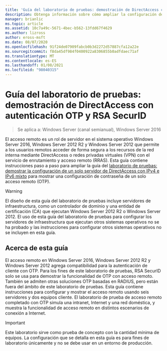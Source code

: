 ```yaml
---
title: 'Guía del laboratorio de pruebas: demostración de DirectAccess con autenticación OTP y RSA SecurID'
description: Obtenga información sobre cómo ampliar la configuración de la configuración de un solo servidor de DirectAccess con la guía del laboratorio de pruebas IPv4 e IPv6 mixta para mostrar una configuración de contraseña de un solo uso (OTP) de acceso remoto.
manager: brianlic
ms.topic: article
ms.assetid: 10c7a49c-5671-4bec-b562-13fdd67f4629
ms.author: lizross
author: eross-msft
ms.date: 08/07/2020
ms.openlocfilehash: 91f24de07909fabcb0b3d2272d57887cfa12a22e
ms.sourcegitcommit: f8da45df984f0400922a8306855b0adfdaec71af
ms.translationtype: MT
ms.contentlocale: es-ES
ms.lasthandoff: 01/08/2021
ms.locfileid: "98040315"
---
```

# <a name="test-lab-guide-demonstrate-directaccess-with-otp-authentication-and-rsa-securid"></a>Guía del laboratorio de pruebas: demostración de DirectAccess con autenticación OTP y RSA SecurID

>Se aplica a: Windows Server (canal semianual), Windows Server 2016

El acceso remoto es un rol de servidor en el sistema operativo Windows Server 2016, Windows Server 2012 R2 y Windows Server 2012 que permite a los usuarios remotos acceder de forma segura a los recursos de la red interna mediante DirectAccess o redes privadas virtuales (VPN) con el servicio de enrutamiento y acceso remoto (RRAS). Esta guía contiene instrucciones paso a paso para ampliar la guía del [laboratorio de pruebas: demostrar la configuración de un solo servidor de DirectAccess con IPv4 e IPv6 mixto](https://go.microsoft.com/fwlink/p/?LinkId=237004) para mostrar una configuración de contraseña de un solo acceso remoto (OTP).

> [!WARNING]
> El diseño de esta guía del laboratorio de pruebas incluye servidores de infraestructura, como un controlador de dominio y una entidad de certificación (CA) que ejecutan Windows Server 2012 R2 o Windows Server 2012. El uso de esta guía del laboratorio de pruebas para configurar los servidores de infraestructura que ejecutan otros sistemas operativos no se ha probado y las instrucciones para configurar otros sistemas operativos no se incluyen en esta guía.

## <a name="about-this-guide"></a>Acerca de esta guía
El acceso remoto en Windows Server 2016, Windows Server 2012 R2 y Windows Server 2012 agrega compatibilidad para la autenticación de cliente con OTP. Para los fines de este laboratorio de pruebas, RSA SecurID solo se usa para demostrar la funcionalidad de OTP con acceso remoto. También se admiten otras soluciones OTP basadas en RADIUS, pero están fuera del ámbito de este laboratorio de pruebas. Esta guía contiene instrucciones para configurar y mostrar el acceso remoto usando seis servidores y dos equipos cliente. El laboratorio de prueba de acceso remoto completado con OTP simula una intranet, Internet y una red doméstica, y muestra la funcionalidad de acceso remoto en distintos escenarios de conexión a Internet.

> [!IMPORTANT]
> Este laboratorio sirve como prueba de concepto con la cantidad mínima de equipos. La configuración que se detalla en esta guía es para fines de laboratorio únicamente y no se debe usar en un entorno de producción.



